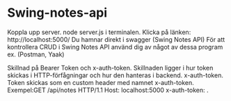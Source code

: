 # Swing-notes-api
Koppla upp server. node server.js i terminalen.
Klicka på länken: http://localhost:5000/
Du hamnar direkt i swagger (Swing Notes API)
För att kontrollera CRUD i Swing Notes API använd dig av något av dessa program ex. (Postman, Yaak)


Skillnad på Bearer Token och x-auth-token.
Skillnaden ligger i hur token skickas i HTTP-förfågningar och hur den hanteras i backend.
x-auth-token.
Token skickas som en custom header med namnet x-auth-token.
Exempel:GET /api/notes HTTP/1.1
Host: localhost:5000
x-auth-token: <din JWT-token>.
